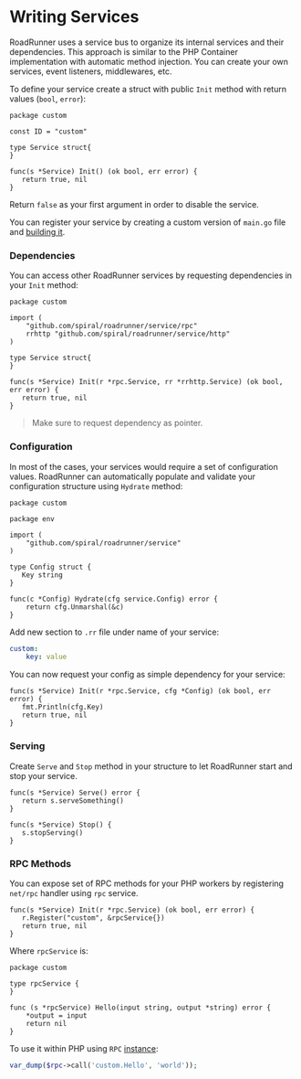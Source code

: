 # Writing Services
RoadRunner uses a service bus to organize its internal services and their dependencies. This approach is similar to the PHP Container implementation with automatic method injection. You can create your own services, event listeners, middlewares, etc.

To define your service create a struct with public `Init` method with return values (`bool`, `error`):

```golang
package custom

const ID = "custom"

type Service struct{
}

func(s *Service) Init() (ok bool, err error) {
   return true, nil
}
```

Return `false` as your first argument in order to disable the service.

You can register your service by creating a custom version of `main.go` file and [building it](Building-Server).

### Dependencies
You can access other RoadRunner services by requesting dependencies in your `Init` method:

```golang
package custom

import (
    "github.com/spiral/roadrunner/service/rpc"
    rrhttp "github.com/spiral/roadrunner/service/http"
)

type Service struct{
}

func(s *Service) Init(r *rpc.Service, rr *rrhttp.Service) (ok bool, err error) {
   return true, nil
}
```

> Make sure to request dependency as pointer.


### Configuration
In most of the cases, your services would require a set of configuration values. RoadRunner can automatically populate and validate your configuration structure using `Hydrate` method:

```golang
package custom

package env

import (
	"github.com/spiral/roadrunner/service"
)

type Config struct {
   Key string
}

func(c *Config) Hydrate(cfg service.Config) error {
	return cfg.Unmarshal(&c)
}
```

Add new section to `.rr` file under name of your service:

```yaml
custom:
    key: value
```

You can now request your config as simple dependency for your service:

```golang
func(s *Service) Init(r *rpc.Service, cfg *Config) (ok bool, err error) {
   fmt.Println(cfg.Key)
   return true, nil
}
```

### Serving
Create `Serve` and `Stop` method in your structure to let RoadRunner start and stop your service.

```golang
func(s *Service) Serve() error { 
   return s.serveSomething()
}

func(s *Service) Stop() { 
   s.stopServing()
}
```

### RPC Methods
You can expose set of RPC methods for your PHP workers by registering `net/rpc` handler using `rpc` service.

```golang
func(s *Service) Init(r *rpc.Service) (ok bool, err error) {
   r.Register("custom", &rpcService{})
   return true, nil
}
```

Where `rpcService` is:

```golang
package custom

type rpcService {
}

func (s *rpcService) Hello(input string, output *string) error {
    *output = input    
    return nil
}
```

To use it within PHP using `RPC` [instance](RPC-Integration):

```php
var_dump($rpc->call('custom.Hello', 'world'));
```